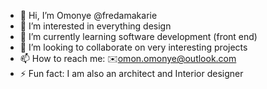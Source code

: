 - 👋 Hi, I’m Omonye @fredamakarie
- 👀 I’m interested in everything design
- 🌱 I’m currently learning software development (front end)
- 💞️ I’m looking to collaborate on very interesting projects 
- 📫 How to reach me: ✉️omon.omonye@outlook.com
- ⚡ Fun fact: I am also an architect and Interior designer 

<!---
fredamakarie/fredamakarie is a ✨ special ✨ repository because its `README.md` (this file) appears on your GitHub profile.
You can click the Preview link to take a look at your changes.
--->
